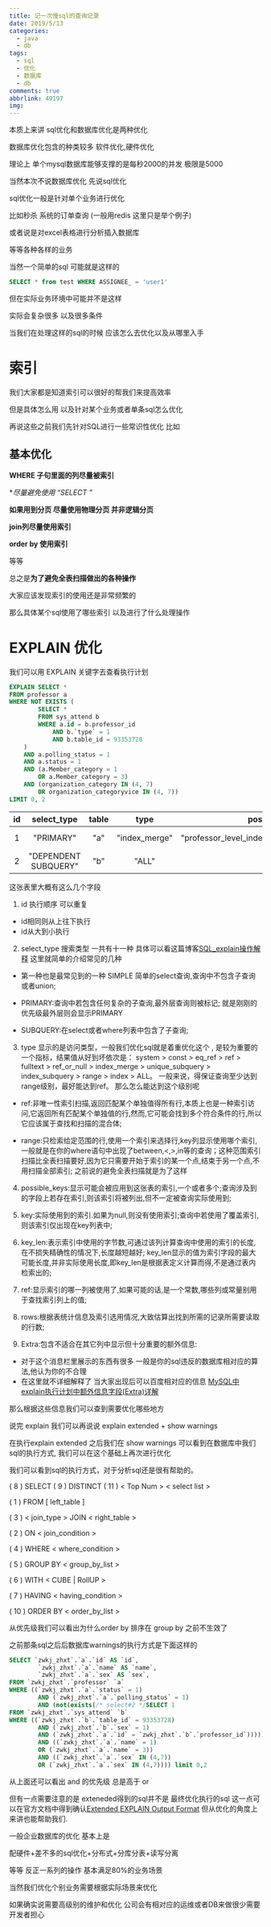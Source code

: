 ```yaml
---
title: 记一次慢sql的查询记录
date: 2019/5/13
categories:
  - java
  - db
tags:
  - sql
  - 优化
  - 数据库
  - db
comments: true
abbrlink: 49197
img:
---
```



本质上来讲 sql优化和数据库优化是两种优化

数据库优化包含的种类较多 软件优化,硬件优化

理论上 单个mysql数据库能够支撑的是每秒2000的并发 极限是5000

当然本次不说数据库优化 先说sql优化

sql优化一般是针对单个业务进行优化

比如秒杀 系统的订单查询 (一般用redis 这里只是举个例子)

或者说是对excel表格进行分析插入数据库

等等各种各样的业务



当然一个简单的sql 可能就是这样的 

```sql
SELECT * from test WHERE ASSIGNEE_ = 'user1'
```

但在实际业务环境中可能并不是这样

实际会复杂很多 以及很多条件

当我们在处理这样的sql的时候 应该怎么去优化以及从哪里入手

# 索引

我们大家都是知道索引可以很好的帮我们来提高效率

但是具体怎么用 以及针对某个业务或者单条sql怎么优化

再说这些之前我们先针对SQL进行一些常识性优化  比如


## 基本优化
**WHERE 子句里面的列尽量被索引**

**尽量避免使用 “SELECT *”**

**如果用到分页 尽量使用物理分页 并非逻辑分页**

**join列尽量使用索引**

**order by 使用索引**

等等  

总之是**为了避免全表扫描做出的各种操作**

大家应该发现索引的使用还是非常频繁的

那么具体某个sql使用了哪些索引 以及进行了什么处理操作

# EXPLAIN 优化

我们可以用  EXPLAIN 关键字去查看执行计划

```sql
EXPLAIN SELECT *
FROM professor a
WHERE NOT EXISTS (
		SELECT *
		FROM sys_attend b
		WHERE a.id = b.professor_id
			AND b.`type` = 1
			AND b.table_id = 93353728
	)
	AND a.polling_status = 1
	AND a.status = 1
	AND (a.Member_category = 1
		OR a.Member_category = 3)
	AND (organization_category IN (4, 7)
		OR organization_categoryvice IN (4, 7))
LIMIT 0, 2

```

 id	 | select_type	|table	|type |	possible_keys| key | key_len|	ref |	rows	| Extra 
:-: | :-: | :-: | :-: | :-:| :-: | :-: | :-: | :-:| :-:
1	|"PRIMARY"	| "a"|	"index_merge"	|"professor_level_index,professor_levelvice_index"	| "professor_level_index,professor_levelvice_index" |	"2,2"	| NULL	| 28 |	"Using sort_union(professor_level_index,professor_levelvice_index); | Using where" |
2	|"DEPENDENT SUBQUERY"|	"b"	|"ALL"	|NULL	|NULL	|NULL	|NULL	|85	|"Using where"

这张表里大概有这么几个字段

1. id 执行顺序 可以重复

  - id相同则从上往下执行
  - id从大到小执行

2. select_type 搜索类型 一共有十一种 具体可以看这篇博客[SQL_explain操作解释](https://blog.csdn.net/y1193329479/article/details/78821126#27_DEPENDENT_SUBQUERY_134) 这里就简单的介绍常见的几种 

  - 第一种也是最常见到的一种 SIMPLE 简单的select查询,查询中不包含子查询或者union;

  - PRIMARY:查询中若包含任何复杂的子查询,最外层查询则被标记; 就是刚刚的优先级最外层则会显示PRIMARY

  - SUBQUERY:在select或者where列表中包含了子查询;


3. type 显示的是访问类型，一般我们优化sql就是着重优化这个 , 是较为重要的一个指标，结果值从好到坏依次是：
system > const > eq_ref > ref > fulltext > ref_or_null > index_merge > unique_subquery > index_subquery > range > index > ALL。 一般来说，得保证查询至少达到range级别，最好能达到ref。 那么怎么能达到这个级别呢 

  - ref:非唯一性索引扫描,返回匹配某个单独值得所有行,本质上也是一种索引访问,它返回所有匹配某个单独值的行,然而,它可能会找到多个符合条件的行,所以它应该属于查找和扫描的混合体;

  - range:只检索给定范围的行,使用一个索引来选择行,key列显示使用哪个索引,一般就是在你的where语句中出现了between,<,>,in等的查询；这种范围索引扫描比全表扫描要好,因为它只需要开始于索引的某一个点,结束于另一个点,不用扫描全部索引; 之前说的避免全表扫描就是为了这样



4. possible_keys:显示可能会被应用到这张表的索引,一个或者多个;查询涉及到的字段上若存在索引,则该索引将被列出,但不一定被查询实际使用到;

5. key:实际使用到的索引.如果为null,则没有使用索引;查询中若使用了覆盖索引,则该索引仅出现在key列表中;

6. key_len:表示索引中使用的字节数,可通过该列计算查询中使用的索引的长度,在不损失精确性的情况下,长度越短越好; key_len显示的值为索引字段的最大可能长度,并非实际使用长度,即key_len是根据表定义计算而得,不是通过表内检索出的;

7. ref:显示索引的哪一列被使用了,如果可能的话,是一个常数,哪些列或常量别用于查找索引列上的值;

8. rows:根据表统计信息及索引选用情况,大致估算出找到所需的记录所需要读取的行数;

9. Extra:包含不适合在其它列中显示但十分重要的额外信息:
  - 对于这个消息栏里展示的东西有很多 一般是你的sql违反的数据库相对应的算法,他认为你的不合理
  - 在这里就不详细解释了 当大家出现后可以百度相对应的信息 [MySQL中explain执行计划中额外信息字段(Extra)详解](https://blog.csdn.net/poxiaonie/article/details/77757471)


那么根据这些信息我们可以查到需要优化哪些地方

说完 explain 我们可以再说说 explain extended + show warnings 

在执行explain extended  之后我们在 show warnings 可以看到在数据库中我们sql的执行方式, 我们可以在这个基础上再次进行优化


我们可以看到sql的执行方式，对于分析sql还是很有帮助的。

( 8 ) SELECT ( 9 ) DISTINCT ( 11 ) < Top Num > < select list > 

( 1 ) FROM [ left_table ] 

( 3 ) < join_type > JOIN < right_table > 

( 2 ) ON < join_condition > 

( 4 ) WHERE < where_condition > 

( 5 ) GROUP BY < group_by_list > 

( 6 ) WITH < CUBE | RollUP > 

( 7 ) HAVING < having_condition > 

( 10 ) ORDER BY < order_by_list >

从优先级我们可以看出为什么order by 排序在 group by 之前不生效了

之前那条sql之后后数据库warnings的执行方式是下面这样的
```sql
SELECT `zwkj_zhxt`.`a`.`id` AS `id`,
        `zwkj_zhxt`.`a`.`name` AS `name`,
        `zwkj_zhxt`.`a`.`sex` AS `sex`,
FROM `zwkj_zhxt`.`professor` `a`
WHERE ((`zwkj_zhxt`.`a`.`status` = 1)
        AND (`zwkj_zhxt`.`a`.`polling_status` = 1)
        AND (not(exists(/* select#2 */SELECT 1
FROM `zwkj_zhxt`.`sys_attend` `b`
WHERE ((`zwkj_zhxt`.`b`.`table_id` = 93353728)
        AND (`zwkj_zhxt`.`b`.`sex` = 1)
        AND (`zwkj_zhxt`.`a`.`id` = `zwkj_zhxt`.`b`.`professor_id`)))))
        AND ((`zwkj_zhxt`.`a`.`name` = 1)
        OR (`zwkj_zhxt`.`a`.`name` = 3))
        AND ((`zwkj_zhxt`.`a`.`sex` IN (4,7))
        OR (`zwkj_zhxt`.`a`.`sex` IN (4,7)))) limit 0,2
```

从上面还可以看出 and 的优先级 总是高于 or 

但有一点需要注意的是 exteneded得到的sql并不是 最终优化执行的sql
这一点可以在官方文档中得到确认[Extended EXPLAIN Output Format](https://dev.mysql.com/doc/refman/8.0/en/explain-extended.html)
但从优化的角度上来讲也能帮助我们.


一般企业数据库的优化 基本上是

配硬件+差不多的sql优化+分布式+分库分表+读写分离

等等 反正一系列的操作 基本满足80%的业务场景

当然我们优化个别业务需要根据实际场景来优化

如果确实说需要高级别的维护和优化 公司会有相对应的运维或者DB来做很少需要开发者担心




